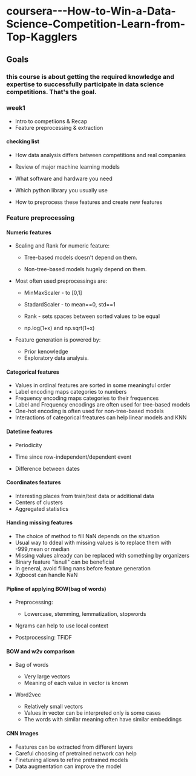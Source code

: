 # coursera---How-to-Win-a-Data-Science-Competition-Learn-from-Top-Kagglers

## Goals
###  this course is about getting the required knowledge and expertise to successfully participate in data science competitions. That's the goal.

### week1 
- Intro to competiions & Recap
- Feature preprocessing & extraction

#### checking list
 - How data analysis differs between competitions and real companies

 - Review of major machine learning models

 - What software and hardware you need

 - Which python library you usually use

 - How to preprocess these features and create new features

  

### Feature preprocessing

#### Numeric features

* Scaling and Rank for numeric feature:

  * Tree-based models doesn't depend on them.

  * Non-tree-based models hugely depend on them.

* Most often used preprocessings are:

  * MinMaxScaler - to [0,1]

  * StadardScaler - to mean==0, std==1

  * Rank - sets spaces between sorted values to be equal

  * np.log(1+x) and np.sqrt(1+x)

* Feature generation is powered by:

  * Prior kenowledge
  * Exploratory data analysis.

#### Categorical features

* Values in ordinal features are sorted in some meaningful order
* Label encoding maps categories to numbers
* Frequency encoding maps categories to their frequences
* Label and Frequency encodings are often used for tree-based models
* One-hot encoding is often used for non-tree-based models
* Interactions of categorical freatures can help linear models and KNN

#### Datetime features

* Periodicity

* Time since row-independent/dependent event

* Difference between dates

  

#### Coordinates features

* Interesting places from train/test data or additional data
* Centers of clusters
* Aggregated statistics

#### Handing missing features

* The choice of method to fill NaN depends on the situation
* Usual way to ddeal with missing values is to replace them with -999,mean or median
* Missing values already can be replaced with something by organizers
* Binary feature "isnull" can be beneficial
* In general, avoid filling nans before feature generation
* Xgboost can handle NaN

#### Pipline of applying BOW(bag of words)

* Preprocessing:
  * Lowercase, stemming, lemmatization, stopwords

* Ngrams can help to use local context

* Postprocessing: TFiDF

  

#### BOW and w2v comparison

* Bag of words
  * Very large vectors
  * Meaning of each value in vector is known

* Word2vec
  * Relatively small vectors
  * Values in vector can be interpreted only is some cases
  * The words with similar meaning often have similar embeddings

#### CNN Images

* Features can be extracted from different layers
* Careful choosing of pretrained network can help
* Finetuning allows to refine pretrained models
* Data augmentation can improve the model
